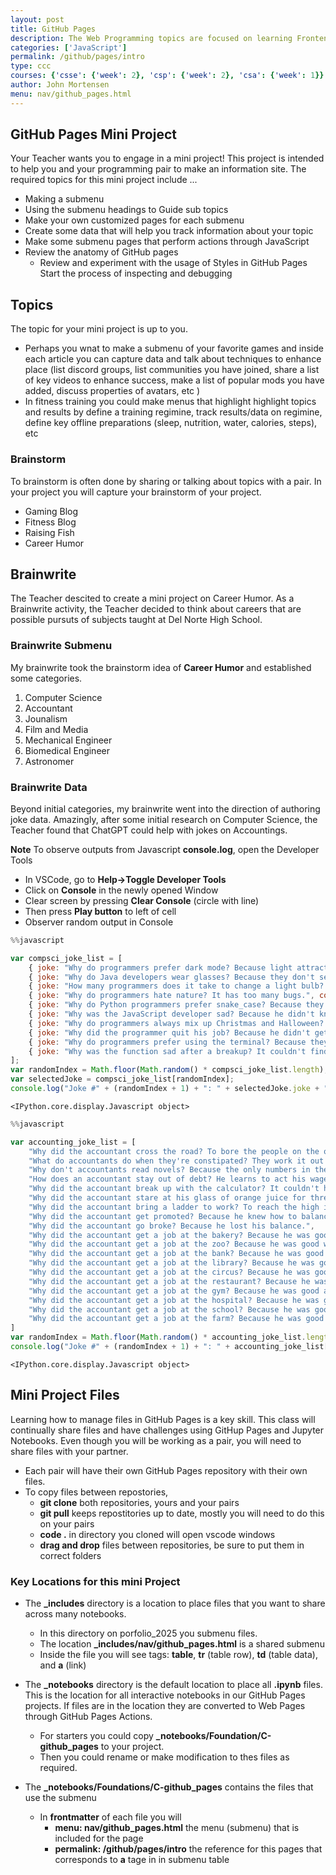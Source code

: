 ```yaml
---
layout: post
title: GitHub Pages
description: The Web Programming topics are focused on learning Frontend programming, GitHub Pages, and Jupyter Notebooks.
categories: ['JavaScript']
permalink: /github/pages/intro
type: ccc
courses: {'csse': {'week': 2}, 'csp': {'week': 2}, 'csa': {'week': 1}}
author: John Mortensen
menu: nav/github_pages.html
---
```


## GitHub Pages Mini Project

Your Teacher wants you to engage in a mini project!  This project is intended to help you and your programming pair to make an information site.  The required topics for this mini project include ...

- Making a submenu
- Using the submenu headings to Guide sub topics
- Make your own customized pages for each submenu
- Create some data that will help you track information about your topic
- Make some submenu pages that perform actions through JavaScript
- Review the anatomy of GitHub pages
  - Review and experiment with the usage of Styles in GitHub Pages
Start the process of inspecting and debugging

## Topics

The topic for your mini project is up to you.
- Perhaps you wnat to make a submenu of your favorite games and inside each article you can capture data and talk about techniques to enhance place (list discord groups, list communities you have joined, share a list of key videos to enhance success, make a list of popular mods you have added, discuss properties of avatars, etc )  
- In fitness training you could make menus that highlight highlight topics and results by define a training regimine, track results/data on regimine, define key offline preparations (sleep, nutrition, water, calories, steps), etc


### Brainstorm

To brainstorm is often done by sharing or talking about topics with a pair.  In your project you will capture your brainstorm of your project.

- Gaming Blog
- Fitness Blog
- Raising Fish
- Career Humor

## Brainwrite 

The Teacher descited to create a mini project on Career Humor.  As a Brainwrite activity, the Teacher decided to think about careers that are possible pursuts of subjects taught at Del Norte High School.

### Brainwrite Submenu

My brainwrite took the brainstorm idea of **Career Humor** and established some categories.   

1. Computer Science
2. Accountant
3. Jounalism
4. Film and Media
5. Mechanical Engineer
6. Biomedical Engineer
7. Astronomer


### Brainwrite Data

Beyond initial categories, my brainwrite went into the direction of authoring joke data.  Amazingly, after some initial research on Computer Science, the Teacher found that ChatGPT could help with jokes on Accountings.

**Note** To observe outputs from Javascript **console.log**, open the Developer Tools
  - In VSCode, go to **Help->Toggle Developer Tools**
  - Click on **Console** in the newly opened Window
  - Clear screen by pressing **Clear Console** (circle with line)
  - Then press **Play button** to left of cell
  - Observer random output in Console


```javascript
%%javascript

var compsci_joke_list = [
    { joke: "Why do programmers prefer dark mode? Because light attracts bugs.", complexity: "O(1)" },
    { joke: "Why do Java developers wear glasses? Because they don't see sharp.", complexity: "O(1)" },
    { joke: "How many programmers does it take to change a light bulb? None, that's a hardware problem.", complexity: "O(1)" },
    { joke: "Why do programmers hate nature? It has too many bugs.", complexity: "O(n)" },
    { joke: "Why do Python programmers prefer snake_case? Because they can't C.", complexity: "O(1)" },
    { joke: "Why was the JavaScript developer sad? Because he didn't know how to 'null' his feelings.", complexity: "O(1)" },
    { joke: "Why do programmers always mix up Christmas and Halloween? Because Oct 31 == Dec 25.", complexity: "O(1)" },
    { joke: "Why did the programmer quit his job? Because he didn't get arrays.", complexity: "O(n)" },
    { joke: "Why do programmers prefer using the terminal? Because they don't like Windows.", complexity: "O(1)" },
    { joke: "Why was the function sad after a breakup? It couldn't find its closure.", complexity: "O(1)" }
];
var randomIndex = Math.floor(Math.random() * compsci_joke_list.length);
var selectedJoke = compsci_joke_list[randomIndex];
console.log("Joke #" + (randomIndex + 1) + ": " + selectedJoke.joke + " (Complexity: " + selectedJoke.complexity + ")");
```


    <IPython.core.display.Javascript object>



```javascript
%%javascript

var accounting_joke_list = [
    "Why did the accountant cross the road? To bore the people on the other side.",
    "What do accountants do when they're constipated? They work it out with a pencil.",
    "Why don't accountants read novels? Because the only numbers in them are page numbers.",
    "How does an accountant stay out of debt? He learns to act his wage.",
    "Why did the accountant break up with the calculator? It couldn't handle his complex calculations.",
    "Why did the accountant stare at his glass of orange juice for three hours? Because on the box it said 'concentrate'.",
    "Why did the accountant bring a ladder to work? To reach the high interest rates.",
    "Why did the accountant get promoted? Because he knew how to balance his work and play.",
    "Why did the accountant go broke? Because he lost his balance.",
    "Why did the accountant get a job at the bakery? Because he was good at making dough.",
    "Why did the accountant get a job at the zoo? Because he was good with cheetahs.",
    "Why did the accountant get a job at the bank? Because he was good at counting on it.",
    "Why did the accountant get a job at the library? Because he was good at keeping books.",
    "Why did the accountant get a job at the circus? Because he was good at juggling numbers.",
    "Why did the accountant get a job at the restaurant? Because he was good at serving up the numbers.",
    "Why did the accountant get a job at the gym? Because he was good at working out the numbers.",
    "Why did the accountant get a job at the hospital? Because he was good at taking care of the accounts.",
    "Why did the accountant get a job at the school? Because he was good at teaching the numbers.",
    "Why did the accountant get a job at the farm? Because he was good at counting the chickens before they hatched."
]
var randomIndex = Math.floor(Math.random() * accounting_joke_list.length);
console.log("Joke #" + (randomIndex + 1) + ": " + accounting_joke_list[randomIndex]);
```


    <IPython.core.display.Javascript object>


## Mini Project Files

Learning how to manage files in GitHub Pages is a key skill.  This class will continually share files and have challenges using GitHup Pages and Jupyter Notebooks.  Even though you will be working as a pair, you will need to share files with your partner.
- Each pair will have their own GitHub Pages repository with their own files.
- To copy files between repostories, 
  - **git clone** both repositories, yours and your pairs
  - **git pull** keeps repostitories up to date, mostly you will need to do this on your pairs
  - **code .** in directory you cloned will open vscode windows 
  - **drag and drop** files between repositories, be sure to put them in correct folders

### Key Locations for this mini Project

- The **_includes** directory is a location to place files that you want to share across many notebooks.  
  - In this directory on porfolio_2025 you submenu files.
  - The location **_includes/nav/github_pages.html** is a shared submenu
  - Inside the file you will see tags: **table**, **tr** (table row), **td** (table data), and **a** (link) 

- The **_notebooks** directory is the default location to place all **.ipynb** files.  This is the location for all interactive notebooks in our GitHub Pages projects.  If files are in the location they are converted to Web Pages through GitHub Pages Actions.
  - For starters you could copy **_notebooks/Foundation/C-github_pages** to your project.
  - Then you could rename or make modification to thes files as required.


- The **_notebooks/Foundations/C-github_pages** contains the files that use the submenu
  - In **frontmatter** of each file you will 
    - **menu: nav/github_pages.html** the menu (submenu) that is included for the page
    - **permalink: /github/pages/intro** the reference for this pages that corresponds to **a** tage in in submenu table




